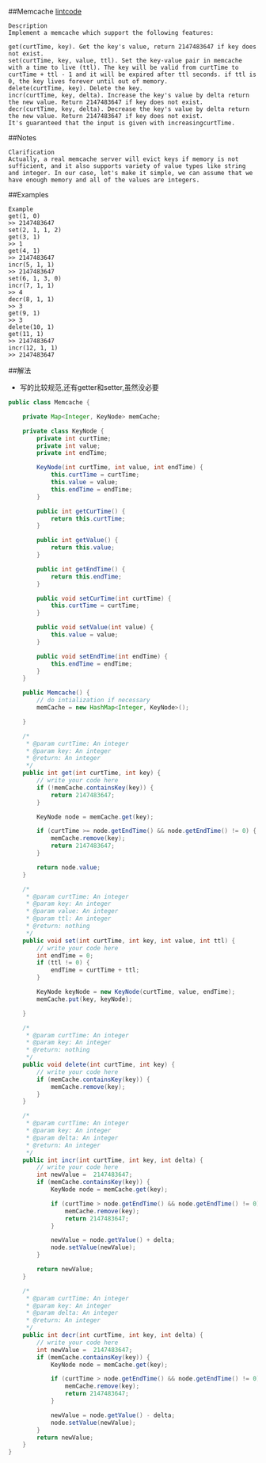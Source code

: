 ##Memcache
[lintcode](https://www.lintcode.com/problem/memcache/description)

	Description
	Implement a memcache which support the following features:

	get(curtTime, key). Get the key's value, return 2147483647 if key does not exist.
	set(curtTime, key, value, ttl). Set the key-value pair in memcache with a time to live (ttl). The key will be valid from curtTime to curtTime + ttl - 1 and it will be expired after ttl seconds. if ttl is 0, the key lives forever until out of memory.
	delete(curtTime, key). Delete the key.
	incr(curtTime, key, delta). Increase the key's value by delta return the new value. Return 2147483647 if key does not exist.
	decr(curtTime, key, delta). Decrease the key's value by delta return the new value. Return 2147483647 if key does not exist.
	It's guaranteed that the input is given with increasingcurtTime.

##Notes

	Clarification
	Actually, a real memcache server will evict keys if memory is not sufficient, and it also supports variety of value types like string and integer. In our case, let's make it simple, we can assume that we have enough memory and all of the values are integers.

##Examples

	Example
	get(1, 0)
	>> 2147483647
	set(2, 1, 1, 2)
	get(3, 1)
	>> 1
	get(4, 1)
	>> 2147483647
	incr(5, 1, 1)
	>> 2147483647
	set(6, 1, 3, 0)
	incr(7, 1, 1)
	>> 4
	decr(8, 1, 1)
	>> 3
	get(9, 1)
	>> 3
	delete(10, 1)
	get(11, 1)
	>> 2147483647
	incr(12, 1, 1)
	>> 2147483647

##解法
- 写的比较规范,还有getter和setter,虽然没必要

```java
public class Memcache {

    private Map<Integer, KeyNode> memCache;

    private class KeyNode {
        private int curtTime;
        private int value;
        private int endTime;

        KeyNode(int curtTime, int value, int endTime) {
            this.curtTime = curtTime;
            this.value = value;
            this.endTime = endTime;
        }

        public int getCurTime() {
            return this.curtTime;
        }

        public int getValue() {
            return this.value;
        }

        public int getEndTime() {
            return this.endTime;
        }

        public void setCurTime(int curtTime) {
            this.curtTime = curtTime;
        }

        public void setValue(int value) {
            this.value = value;
        }

        public void setEndTime(int endTime) {
            this.endTime = endTime;
        }
    }

    public Memcache() {
        // do intialization if necessary
        memCache = new HashMap<Integer, KeyNode>();

    }

    /*
     * @param curtTime: An integer
     * @param key: An integer
     * @return: An integer
     */
    public int get(int curtTime, int key) {
        // write your code here
        if (!memCache.containsKey(key)) {
            return 2147483647;
        }

        KeyNode node = memCache.get(key);

        if (curtTime >= node.getEndTime() && node.getEndTime() != 0) {
            memCache.remove(key);
            return 2147483647;
        }

        return node.value;
    }

    /*
     * @param curtTime: An integer
     * @param key: An integer
     * @param value: An integer
     * @param ttl: An integer
     * @return: nothing
     */
    public void set(int curtTime, int key, int value, int ttl) {
        // write your code here
        int endTime = 0;
        if (ttl != 0) {
            endTime = curtTime + ttl;
        }

        KeyNode keyNode = new KeyNode(curtTime, value, endTime);
        memCache.put(key, keyNode);

    }

    /*
     * @param curtTime: An integer
     * @param key: An integer
     * @return: nothing
     */
    public void delete(int curtTime, int key) {
        // write your code here
        if (memCache.containsKey(key)) {
            memCache.remove(key);
        }
    }

    /*
     * @param curtTime: An integer
     * @param key: An integer
     * @param delta: An integer
     * @return: An integer
     */
    public int incr(int curtTime, int key, int delta) {
        // write your code here
        int newValue =  2147483647;
        if (memCache.containsKey(key)) {
            KeyNode node = memCache.get(key);

            if (curtTime > node.getEndTime() && node.getEndTime() != 0) {
                memCache.remove(key);
                return 2147483647;
            }

            newValue = node.getValue() + delta;
            node.setValue(newValue);
        }

        return newValue;
    }

    /*
     * @param curtTime: An integer
     * @param key: An integer
     * @param delta: An integer
     * @return: An integer
     */
    public int decr(int curtTime, int key, int delta) {
        // write your code here
        int newValue =  2147483647;
        if (memCache.containsKey(key)) {
            KeyNode node = memCache.get(key);

            if (curtTime > node.getEndTime() && node.getEndTime() != 0) {
                memCache.remove(key);
                return 2147483647;
            }

            newValue = node.getValue() - delta;
            node.setValue(newValue);
        }
        return newValue;
    }
}
```
